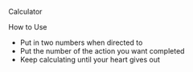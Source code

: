 Calculator

How to Use
- Put in two numbers when directed to
- Put the number of the action you want completed
- Keep calculating until your heart gives out
